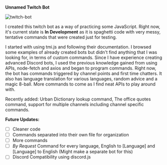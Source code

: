 **Unnamed Twitch Bot**


![twitch-bot](https://imgur.com/oAjFI4H.png)

I created this twitch bot as a way of practicing some JavaScript. Right now, it's current state is **In Development** as it is spaghetti code with very messy, tentative commands that were created just for testing. 

I started with using tmi.js and following their documentation. I browsed some examples of already created bots but didn't find anything that I was looking for, in terms of custom commands. Since I have experience creating advanced Discord bots, I used the previous knowledge gained from using APIs, node-fetch and axios and began to program commands. Right now, the bot has commands triggered by channel points and first time chatters. It also has language translation for various languages, random advice and a magic 8-ball. More commands to come as I find neat APIs to play around with. 

Recently added: Urban Dictionary lookup command, The office quotes command, support for multiple channels including channel specific commands.

**Future Updates:**

 - [ ] Cleaner code
 - [ ] Commands separated into their own file for organization
 - [ ] More commands
 - [ ] *By Request* Command for every language, English to [Language] and [Language] to English (Might make a separate bot for this)
 - [ ] Discord Compatibility using discord.js
